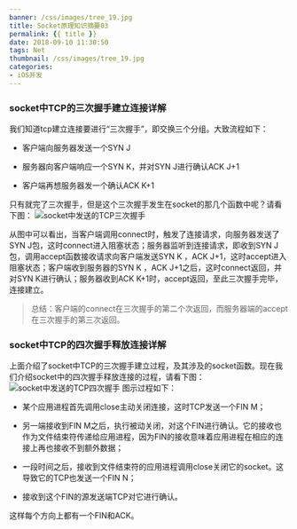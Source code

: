 ```yaml
---
banner: /css/images/tree_19.jpg
title: Socket原理知识摘要03
permalink: {{ title }}
date: 2018-09-10 11:30:50
tags: Net
thumbnail: /css/images/tree_19.jpg
categories:
- iOS开发
---
```


### socket中TCP的三次握手建立连接详解
我们知道tcp建立连接要进行“三次握手”，即交换三个分组。大致流程如下：

- 客户端向服务器发送一个SYN J
- 服务器向客户端响应一个SYN K，并对SYN J进行确认ACK J+1

- 客户端再想服务器发一个确认ACK K+1

只有就完了三次握手，但是这个三次握手发生在socket的那几个函数中呢？请看下图：
![socket中发送的TCP三次握手](https://upload-images.jianshu.io/upload_images/2149459-0a5ca6309a72c1f0.png?imageMogr2/auto-orient/strip%7CimageView2/2/w/1240)
<!--more-->
从图中可以看出，当客户端调用connect时，触发了连接请求，向服务器发送了SYN J包，这时connect进入阻塞状态；服务器监听到连接请求，即收到SYN J包，调用accept函数接收请求向客户端发送SYN K ，ACK J+1，这时accept进入阻塞状态；客户端收到服务器的SYN K ，ACK J+1之后，这时connect返回，并对SYN K进行确认；服务器收到ACK K+1时，accept返回，至此三次握手完毕，连接建立。
>总结：客户端的connect在三次握手的第二个次返回，而服务器端的accept在三次握手的第三次返回。

### socket中TCP的四次握手释放连接详解
上面介绍了socket中TCP的三次握手建立过程，及其涉及的socket函数。现在我们介绍socket中的四次握手释放连接的过程，请看下图：
![socket中发送的TCP四次握手](https://upload-images.jianshu.io/upload_images/2149459-2c7c1328f844f87c.png?imageMogr2/auto-orient/strip%7CimageView2/2/w/1240)
图示过程如下：

- 某个应用进程首先调用close主动关闭连接，这时TCP发送一个FIN M；

- 另一端接收到FIN M之后，执行被动关闭，对这个FIN进行确认。它的接收也作为文件结束符传递给应用进程，因为FIN的接收意味着应用进程在相应的连接上再也接收不到额外数据；

- 一段时间之后，接收到文件结束符的应用进程调用close关闭它的socket。这导致它的TCP也发送一个FIN N；

- 接收到这个FIN的源发送端TCP对它进行确认。

这样每个方向上都有一个FIN和ACK。